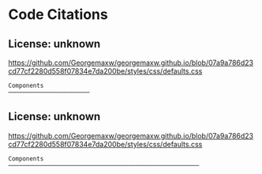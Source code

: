 # Code Citations

## License: unknown
https://github.com/Georgemaxw/georgemaxw.github.io/blob/07a9a786d23cd77cf2280d558f07834e7da200be/styles/css/defaults.css

```
Components
───────────────────────
```


## License: unknown
https://github.com/Georgemaxw/georgemaxw.github.io/blob/07a9a786d23cd77cf2280d558f07834e7da200be/styles/css/defaults.css

```
Components
──────────────────────────────────────────────────────
```


